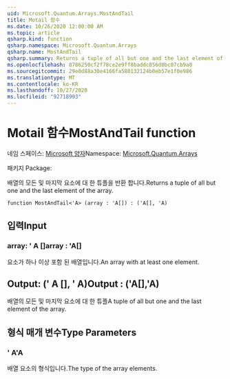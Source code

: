 ```yaml
---
uid: Microsoft.Quantum.Arrays.MostAndTail
title: Motail 함수
ms.date: 10/26/2020 12:00:00 AM
ms.topic: article
qsharp.kind: function
qsharp.namespace: Microsoft.Quantum.Arrays
qsharp.name: MostAndTail
qsharp.summary: Returns a tuple of all but one and the last element of the array.
ms.openlocfilehash: 8786250cf2f78ce2e9ff8baddc856d0bc07cb9a0
ms.sourcegitcommit: 29e0d88a30e4166fa580132124b0eb57e1f0e986
ms.translationtype: MT
ms.contentlocale: ko-KR
ms.lasthandoff: 10/27/2020
ms.locfileid: "92718993"
---
```

# <a name="mostandtail-function"></a><span data-ttu-id="3661e-102">Motail 함수</span><span class="sxs-lookup"><span data-stu-id="3661e-102">MostAndTail function</span></span>

<span data-ttu-id="3661e-103">네임 스페이스: [Microsoft 양자](xref:Microsoft.Quantum.Arrays)</span><span class="sxs-lookup"><span data-stu-id="3661e-103">Namespace: [Microsoft.Quantum.Arrays](xref:Microsoft.Quantum.Arrays)</span></span>

<span data-ttu-id="3661e-104">패키지 [](https://nuget.org/packages/)</span><span class="sxs-lookup"><span data-stu-id="3661e-104">Package: [](https://nuget.org/packages/)</span></span>


<span data-ttu-id="3661e-105">배열의 모든 및 마지막 요소에 대 한 튜플을 반환 합니다.</span><span class="sxs-lookup"><span data-stu-id="3661e-105">Returns a tuple of all but one and the last element of the array.</span></span>

```qsharp
function MostAndTail<'A> (array : 'A[]) : ('A[], 'A)
```


## <a name="input"></a><span data-ttu-id="3661e-106">입력</span><span class="sxs-lookup"><span data-stu-id="3661e-106">Input</span></span>

### <a name="array--a"></a><span data-ttu-id="3661e-107">array: ' A []</span><span class="sxs-lookup"><span data-stu-id="3661e-107">array : 'A[]</span></span>

<span data-ttu-id="3661e-108">요소가 하나 이상 포함 된 배열입니다.</span><span class="sxs-lookup"><span data-stu-id="3661e-108">An array with at least one element.</span></span>



## <a name="output--aa"></a><span data-ttu-id="3661e-109">Output: (' A [], ' A)</span><span class="sxs-lookup"><span data-stu-id="3661e-109">Output : ('A[],'A)</span></span>

<span data-ttu-id="3661e-110">배열의 모든 및 마지막 요소에 대 한 튜플</span><span class="sxs-lookup"><span data-stu-id="3661e-110">A tuple of all but one and the last element of the array.</span></span>

## <a name="type-parameters"></a><span data-ttu-id="3661e-111">형식 매개 변수</span><span class="sxs-lookup"><span data-stu-id="3661e-111">Type Parameters</span></span>

### <a name="a"></a><span data-ttu-id="3661e-112">' A</span><span class="sxs-lookup"><span data-stu-id="3661e-112">'A</span></span>

<span data-ttu-id="3661e-113">배열 요소의 형식입니다.</span><span class="sxs-lookup"><span data-stu-id="3661e-113">The type of the array elements.</span></span>